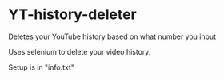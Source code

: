 # YT-history-deleter
Deletes your YouTube history based on what number you input

Uses selenium to delete your video history.

Setup is in "info.txt"
